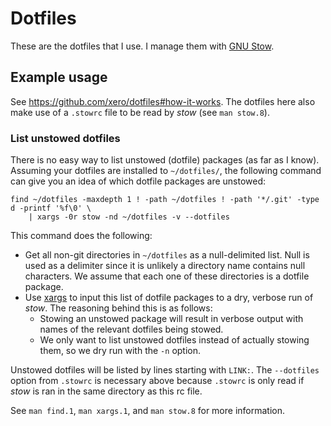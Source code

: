 # Dotfiles

These are the dotfiles that I use.
I manage them with [GNU Stow][stow].

## Example usage

See <https://github.com/xero/dotfiles#how-it-works>.
The dotfiles here also make use of a `.stowrc` file to be read by *stow* (see `man stow.8`).

### List unstowed dotfiles

There is no easy way to list unstowed (dotfile) packages (as far as I know).
Assuming your dotfiles are installed to `~/dotfiles/`, the following command can give you an idea of which dotfile packages are unstowed:

```
find ~/dotfiles -maxdepth 1 ! -path ~/dotfiles ! -path '*/.git' -type d -printf '%f\0' \
    | xargs -0r stow -nd ~/dotfiles -v --dotfiles
```

This command does the following:

* Get all non-git directories in `~/dotfiles` as a null-delimited list.
  Null is used as a delimiter since it is unlikely a directory name contains null characters.
  We assume that each one of these directories is a dotfile package.
* Use [xargs][xargs] to input this list of dotfile packages to a dry, verbose run of *stow*.
  The reasoning behind this is as follows:
  * Stowing an unstowed package will result in verbose output with names of the relevant dotfiles being stowed.
  * We only want to list unstowed dotfiles instead of actually stowing them, so we dry run with the `-n` option.

Unstowed dotfiles will be listed by lines starting with `LINK:`.
The `--dotfiles` option from `.stowrc` is necessary above because `.stowrc` is only read if *stow* is ran in the same directory as this rc file.

See `man find.1`, `man xargs.1`, and `man stow.8` for more information.

[stow]: https://www.gnu.org/software/stow/ 'Stow - GNU Project - Free Software Foundation'
[xargs]: https://www.gnu.org/software/findutils/ 'findutils - GNU Project - Free Software Foundation (FSF)'
